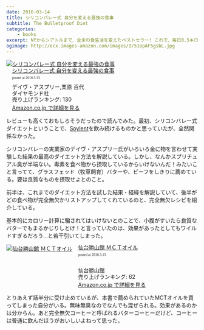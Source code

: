 ```yaml
---
date: 2016-03-14
title: シリコンバレー式 自分を変える最強の食事
subtitle: The Bulletproof Diet
categories: 
    - books
excerpt: NYからシアトルまで、全米の食生活を変えたベストセラー! これで、毎日0.5キロ痩せて、パフォーマンスが最大化する! 
ogimage: http://ecx.images-amazon.com/images/I/51opAF5gsbL.jpg
---
```


<div class="azlink-box"><div class="azlink-image" style="float:left"><a href="http://www.amazon.co.jp/exec/obidos/ASIN/4478039674/warikiru-22/ref=nosim/" name="azlinklink" target="_blank"><img src="http://ecx.images-amazon.com/images/I/51opAF5gsbL._SL160_.jpg" alt="シリコンバレー式 自分を変える最強の食事" style="border:none" /></a></div><div class="azlink-info" style="float:left;margin-left:15px;line-height:120%"><div class="azlink-name" style="margin-bottom:10px;line-height:120%"><a href="http://www.amazon.co.jp/exec/obidos/ASIN/4478039674/warikiru-22/ref=nosim/" name="azlinklink" target="_blank">シリコンバレー式 自分を変える最強の食事</a><div class="azlink-powered-date" style="font-size:7pt;margin-top:5px;font-family:verdana;line-height:120%">posted at 2016.3.13</div></div><div class="azlink-detail">デイヴ・アスプリー,栗原 百代<br />ダイヤモンド社<br />売り上げランキング: 130<br /></div><div class="azlink-link" style="margin-top:5px"><a href="http://www.amazon.co.jp/exec/obidos/ASIN/4478039674/warikiru-22/ref=nosim/" target="_blank">Amazon.co.jp で詳細を見る</a></div></div><div class="azlink-footer" style="clear:left"></div></div>

レビューも高くておもしろそうだったので読んでみた。最初、シリコンバレー式ダイエットということで、[Soylent](https://www.soylent.com/)を飲み続けるものかと思っていたが、全然関係なかった。

シリコンバレーの実業家のデイヴ・アスプリー氏がいろいろ金に物を言わせて実験した結果の最高のダイエット方法を解説している。しかし、なんかスプリチュアル臭が半端ない。毒素を食べ物から摂取しているからいけないんだ！みたいこと言ってて、グラスフェッド（牧草飼育）バターや、ビーフをしきりに薦めている。要は良質なものを摂取せよとのこと。

前半は、これまでのダイエット方法を試した結果・経緯を解説していて、後半がどの食べ物が完全無欠かリストアップしてくれているのと、完全無欠レシピを紹介している。

基本的にカロリー計算に騙されてはいけないとのことで、小腹がすいたら良質なバターでもまるかじりしとけ！と言っていたのは、効果があったとしてもワイルドすぎるだろう...と若干引いてしまった。

<div class="azlink-box"><div class="azlink-image" style="float:left"><a href="http://www.amazon.co.jp/exec/obidos/ASIN/B013MW3B4Y/warikiru-22/" name="azlinklink" target="_blank"><img src="http://ecx.images-amazon.com/images/I/41rrer%2BS4DL._SL160_.jpg" alt="仙台勝山館 ＭＣＴオイル" style="border:none" /></a></div><div class="azlink-info" style="float:left;margin-left:15px;line-height:120%"><div class="azlink-name" style="margin-bottom:10px;line-height:120%"><a href="http://www.amazon.co.jp/exec/obidos/ASIN/B013MW3B4Y/warikiru-22/" name="azlinklink" target="_blank">仙台勝山館 ＭＣＴオイル</a><div class="azlink-powered-date" style="font-size:7pt;margin-top:5px;font-family:verdana;line-height:120%">posted at 2016.3.13</div></div><div class="azlink-detail"><br />仙台勝山館<br />売り上げランキング: 62<br /></div><div class="azlink-link" style="margin-top:5px"><a href="http://www.amazon.co.jp/exec/obidos/ASIN/B013MW3B4Y/warikiru-22/" target="_blank">Amazon.co.jp で詳細を見る</a></div></div><div class="azlink-footer" style="clear:left"></div></div>

とりあえず話半分に受け止めているが、本書で薦められていたMCTオイルを買ってしまった自分がいる。無味無臭なのでなんでも混ぜられる。効果があるのかは分からん。あと完全無欠コーヒーと呼ばれるバターコーヒーだけど、コーヒーは普通に飲んだほうがおいしいよねって思った。
